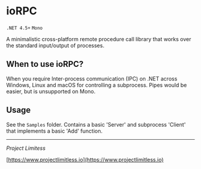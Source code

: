 # ioRPC

`.NET 4.5+` `Mono`

A minimalistic cross-platform remote procedure call library that works over the standard input/output of processes.

## When to use ioRPC?

When you require Inter-process communication (IPC) on .NET across Windows, Linux and macOS for controlling a subprocess. Pipes would be easier, but is unsupported on Mono.

## Usage

See the `Samples` folder. Contains a basic 'Server' and subprocess 'Client' that implements a basic 'Add' function.

---
*Project Limitess*

[https://www.projectlimitless.io](https://www.projectlimitless.io)

